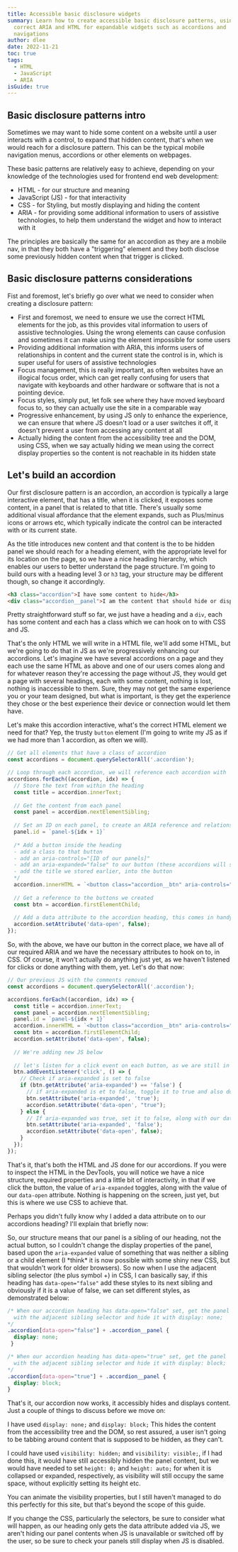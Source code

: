 ```yaml
---
title: Accessible basic disclosure widgets
summary: Learn how to create accessible basic disclosure patterns, using the
  correct ARIA and HTML for expandable widgets such as accordions and
  navigations
author: dlee
date: 2022-11-21
toc: true
tags:
  - HTML
  - JavaScript
  - ARIA
isGuide: true
---
```

## Basic disclosure patterns intro

Sometimes we may want to hide some content on a website until a user interacts with a control, to expand that hidden content, that's when we would reach for a disclosure pattern. This can be the typical mobile navigation menus, accordions or other elements on webpages.

These basic patterns are relatively easy to achieve, depending on your knowledge of the technologies used for frontend end web development:

* HTML - for our structure and meaning
* JavaScript (JS) - for that interactivity
* CSS - for Styling, but mostly displaying and hiding the content
* ARIA - for providing some additional information to users of assistive technologies, to help them understand the widget and how to interact with it

The principles are basically the same for an accordion as they are a mobile nav, in that they both have a "triggering" element and they both disclose some previously hidden content when that trigger is clicked.

## Basic disclosure patterns considerations

Fist and foremost, let's briefly go over what we need to consider when creating a disclosure pattern:

* First and foremost, we need to ensure we use the correct HTML elements for the job, as this provides vital information to users of assistive technologies. Using the wrong elements can cause confusion and sometimes it can make using the element impossible for some users
* Providing additional information with ARIA, this informs users of relationships in content and the current state the control is in, which is super useful for users of assistive technologies
* Focus management, this is really important, as often websites have an illogical focus order, which can get really confusing for users that navigate with keyboards and other hardware or software that is not a pointing device.
* Focus styles, simply put, let folk see where they have moved keyboard focus to, so they can actually use the site in a comparable way
* Progressive enhancement, by using JS only to enhance the experience, we can ensure that where JS doesn't load or a user switches it off, it doesn't prevent a user from accessing any content at all
* Actually hiding the content from the accessibility tree and the DOM, using CSS, when we say actually hiding we mean using the correct display properties so the content is not reachable in its hidden state

## Let's build an accordion

Our first disclosure pattern is an accordion, an accordion is typically a large interactive element, that has a title, when it is clicked, it exposes some content, in a panel that is related to that title. There's usually some additional visual affordance that the element expands, such as Plus/minus icons or arrows etc, which typically indicate the control can be interacted with or its current state.

As the title introduces new content and that content is the to be hidden panel we should reach for a heading element, with the appropriate level for its location on the page, so we have a nice heading hierarchy, which enables our users to better understand the page structure. I'm going to build ours with a heading level 3 or `h3` tag, your structure may be different though, so change it accordingly.

```html
<h3 class="accordion">I have some content to hide</h3>
<div class="accordion__panel">I am the content that should hide or display</div>
```

Pretty straightforward stuff so far, we just have a heading and a `div`, each has some content and each has a class which we can hook on to with CSS and JS.

That's the only HTML we will write in a HTML file, we'll add some HTML, but we're going to do that in JS as we're progressively enhancing our accordions. Let's imagine we have several accordions on a page and they each use the same HTML as above and one of our users comes along and for whatever reason they're accessing the page without JS, they would get a page with several headings, each with some content, nothing is lost, nothing is inaccessible to them. Sure, they may not get the same experience you or your team designed, but what is important, is they get the experience they chose or the best experience their device or connection would let them have.

Let's make this accordion interactive, what's the correct HTML element we need for that? Yep, the trusty `button` element (I'm going to write my JS as if we had more than 1 accordion, as often we will).

```javascript
// Get all elements that have a class of accordion
const accordions = document.querySelectorAll('.accordion');

// Loop through each accordion, we will reference each accordion with 'accordion' and its ID or position in the loop with 'idx'
accordions.forEach((accordion, idx) => {
  // Store the text from within the heading
  const title = accordion.innerText;
  
  // Get the content from each panel
  const panel = accordion.nextElementSibling;
  
  // Set an ID on each panel, to create an ARIA reference and relationship, arrays are zero-based, so I'm adding 1 to each ID, so we start at 1
  panel.id = `panel-${idx + 1}`
  
  /* Add a button inside the heading
  - add a class to that button
  - add an aria-controls="[ID of our panels]"
  - add an aria-expanded="false" to our button (these accordions will start collapsed
  - add the title we stored earlier, into the button
  */
  accordion.innerHTML = `<button class="accordion__btn" aria-controls="panel-${idx + 1}" aria-expanded="false">${title}</button>`;
  
  // Get a reference to the buttons we created
  const btn = accordion.firstElementChild;
  
  // Add a data attribute to the accordion heading, this comes in handy for CSS later
  accordion.setAttribute('data-open', false);
});
```

So, with the above, we have our button in the correct place, we have all of our required ARIA and we have the necessary attributes to hook on to, in CSS. Of course, it won't actually do anything just yet, as we haven't listened for clicks or done anything with them, yet. Let's do that now:

```javascript
// Our previous JS with the comments removed
const accordions = document.querySelectorAll('.accordion');

accordions.forEach((accordion, idx) => {
  const title = accordion.innerText;
  const panel = accordion.nextElementSibling;
  panel.id = `panel-${idx + 1}`
  accordion.innerHTML = `<button class="accordion__btn" aria-controls="panel-${idx + 1}" aria-expanded="false">${title}</button>`;
  const btn = accordion.firstElementChild;
  accordion.setAttribute('data-open', false);
  
  // We're adding new JS below
  
  // let's listen for a click event on each button, as we are still in our loop
  btn.addEventListener('click', () => {
    // Check if aria-expanded is set to false
    if (btn.getAttribute('aria-expanded') == 'false') {
      // if aria-expanded is et to false, toggle it to true and also do the same
      btn.setAttribute('aria-expanded', 'true');
      accordion.setAttribute('data-open', "true");
    } else {
      // If aria-expanded was true, set it to false, along with our data attribute
      btn.setAttribute('aria-expanded', 'false');
      accordion.setAttribute('data-open', false);
    }
  });
});
```

That's it, that's both the HTML and JS done for our accordions. If you were to inspect the HTML in the DevTools, you will notice we have a nice structure, required properties and a little bit of interactivity, in that if we click the button, the value of `aria-expanded` toggles, along with the value of our `data-open` attribute. Nothing is happening on the screen, just yet, but this is where we use CSS to achieve that.

Perhaps you didn't fully know why I added a data attribute on to our accordions heading? I'll explain that briefly now:

So, our structure means that our panel is a sibling of our heading, not the actual button, so I couldn't change the display properties of the panel, based upon the `aria-expanded` value of something that was neither a sibling or a child element (I \*think\* it is now possible with some shiny new CSS, but that wouldn't work for older browsers). So now when I use the adjacent sibling selector (the plus symbol +) in CSS, I can basically say, if this heading has `data-open="false"` add these styles to its next sibling and obviously if it is a value of false, we can set different styles, as demonstrated below:

```css
/* When our accordion heading has data-open="false" set, get the panel
  with the adjacent sibling selector and hide it with display: none;
*/
.accordion[data-open="false"] + .accordion__panel {
  display: none;
 }

/* When our accordion heading has data-open="true" set, get the panel
  with the adjacent sibling selector and hide it with display: block;
*/
.accordion[data-open="true"] + .accordion__panel {
  display: block;
}
```

That's it, our accordion now works, it accessibly hides and displays content. Just a couple of things to discuss before we move on:

I have used `display: none;` and `display: block;` This hides the content from the accessibility tree and the DOM, so rest assured, a user isn't going to be tabbing around content that is supposed to be hidden, as they can't.

I could have used `visibility: hidden;` and `visibility: visible;`, if I had done this, it would have still accessibly hidden the panel content, but we would have needed to set `height: 0;` and `height: auto;` for when it is collapsed or expanded, respectively, as visibility will still occupy the same space, without explicitly setting its height etc.

You can animate the visibility properties, but I still haven't managed to do this perfectly for this site, but that's beyond the scope of this guide.

If you change the CSS, particularly the selectors, be sure to consider what will happen, as our heading only gets the data attribute added via JS, we aren't hiding our panel contents when JS is unavailable or switched off by the user, so be sure to check your panels still display when JS is disabled.